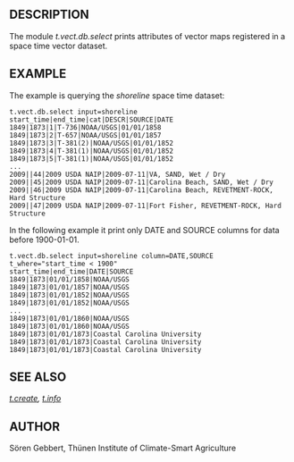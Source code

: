 ## DESCRIPTION

The module *t.vect.db.select* prints attributes of vector maps
registered in a space time vector dataset.

## EXAMPLE

The example is querying the *shoreline* space time dataset:

```
t.vect.db.select input=shoreline
start_time|end_time|cat|DESCR|SOURCE|DATE
1849|1873|1|T-736|NOAA/USGS|01/01/1858
1849|1873|2|T-657|NOAA/USGS|01/01/1857
1849|1873|3|T-381(2)|NOAA/USGS|01/01/1852
1849|1873|4|T-381(1)|NOAA/USGS|01/01/1852
1849|1873|5|T-381(1)|NOAA/USGS|01/01/1852
...
2009||44|2009 USDA NAIP|2009-07-11|VA, SAND, Wet / Dry
2009||45|2009 USDA NAIP|2009-07-11|Carolina Beach, SAND, Wet / Dry
2009||46|2009 USDA NAIP|2009-07-11|Carolina Beach, REVETMENT-ROCK, Hard Structure
2009||47|2009 USDA NAIP|2009-07-11|Fort Fisher, REVETMENT-ROCK, Hard Structure
```

In the following example it print only DATE and SOURCE columns for data
before 1900-01-01.

```
t.vect.db.select input=shoreline column=DATE,SOURCE t_where="start_time < 1900"
start_time|end_time|DATE|SOURCE
1849|1873|01/01/1858|NOAA/USGS
1849|1873|01/01/1857|NOAA/USGS
1849|1873|01/01/1852|NOAA/USGS
1849|1873|01/01/1852|NOAA/USGS
...
1849|1873|01/01/1860|NOAA/USGS
1849|1873|01/01/1860|NOAA/USGS
1849|1873|01/01/1873|Coastal Carolina University
1849|1873|01/01/1873|Coastal Carolina University
1849|1873|01/01/1873|Coastal Carolina University
```

## SEE ALSO

*[t.create](t.create.html), [t.info](t.info.html)*

## AUTHOR

Sören Gebbert, Thünen Institute of Climate-Smart Agriculture
